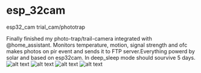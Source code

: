 # esp_32cam
esp32_cam trial_cam/phototrap

Finally finished my photo-trap/trail-camera integrated with 
@home_assistant. Monitors temperature, motion, signal strength and ofc makes photos on pir event and sends it to FTP server.Everything powerd by solar and based on esp32cam. In deep_sleep mode should sourvive  5 days.
![alt text](https://github.com/superjasiek/esp_32cam/blob/master/IMG_20200608_172103073.jpg?raw=true)
![alt text](https://github.com/superjasiek/esp_32cam/blob/master/IMG_20200608_232318494.jpg?raw=true)
![alt text](https://github.com/superjasiek/esp_32cam/blob/master/IMG_20200608_232333501.jpg?raw=true)
![alt text](https://github.com/superjasiek/esp_32cam/blob/master/hs-panel.png?raw=true)

